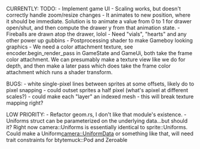 CURRENTLY:
TODO:
    - Implement game UI
        - Scaling works, but doesn't correctly handle zoom/resize changes - It animates to new position, where it should be immediate. Solution is to animate a value from 0 to 1 for drawer open/shut, and then compute the drawer y from that animation state.
        - Fireballs are drawn atop the drawer, lolol
    - Need "vials", "hearts" and any other power up gubbins
    - Postprocessing shader to make Gameboy looking graphics
        - We need a color attachment texture, see  encoder.begin_render_pass in GameState and GameUi, both take the frame color attachment. We can presumably make a texture view like we do for depth, and then make a later pass which does take the frame color attachment which runs a shader transform.

BUGS:
    - white single-pixel lines between sprites at some offsets, likely do to pixel snapping
        - could outset sprites a half pixel (what's apixel at different scales?)
        - could make each "layer" an indexed mesh
            - this will break texture mapping right?


LOW PRIORITY:
    - Refactor geom.rs, I don't like that module's existence.
    - Uniforms struct can be parameterized on the underlying data...but should it? Right now camera::Uniforms is essentially identical to sprite::Uniforms. Could make a Uniform<camera::UniformData> or something like that, will need trait constraints for btytemuck::Pod and Zeroable
